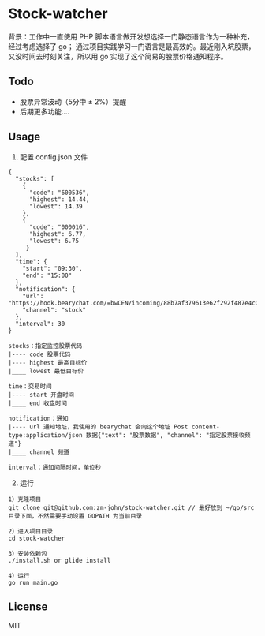 # Stock-watcher
背景：工作中一直使用 PHP 脚本语言做开发想选择一门静态语言作为一种补充，经过考虑选择了 go；
通过项目实践学习一门语言是最高效的。最近刚入坑股票，又没时间去时刻关注，所以用 go 实现了这个简易的股票价格通知程序。

## Todo
* 股票异常波动（5分中 ± 2%）提醒
* 后期更多功能....

## Usage

1. 配置 config.json 文件
```
{
  "stocks": [
    {
      "code": "600536",
      "highest": 14.44,
      "lowest": 14.39
    },
    {
      "code": "000016",
      "highest": 6.77,
      "lowest": 6.75
     }
  ],
  "time": {
    "start": "09:30",
    "end": "15:00"
  },
  "notification": {
    "url": "https://hook.bearychat.com/=bwCEN/incoming/88b7af379613e62f292f487e4c08d42e",
    "channel": "stock"
  },
  "interval": 30
}

stocks：指定监控股票代码
|---- code 股票代码
|---- highest 最高目标价
|____ lowest 最低目标价

time：交易时间
|---- start 开盘时间
|____ end 收盘时间

notification：通知
|---- url 通知地址，我使用的 bearychat 会向这个地址 Post content-type:application/json 数据{"text": "股票数据", "channel": "指定股票接收频道"}
|____ channel 频道

interval：通知间隔时间，单位秒

```


2. 运行
```
1）克隆项目
git clone git@github.com:zm-john/stock-watcher.git // 最好放到 ~/go/src 目录下面，不然需要手动设置 GOPATH 为当前目录

2）进入项目目录
cd stock-watcher

3）安装依赖包
./install.sh or glide install

4）运行
go run main.go

```

## License
MIT